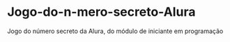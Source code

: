 # Jogo-do-n-mero-secreto-Alura
Jogo do número secreto da Alura, do módulo de iniciante em programação
